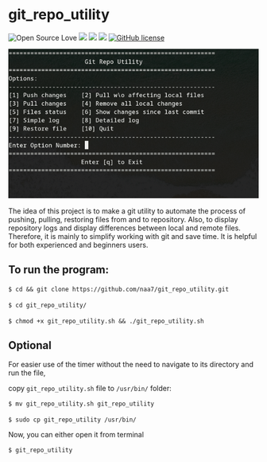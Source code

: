 # git_repo_utility

![Open Source Love](https://badges.frapsoft.com/os/v3/open-source.svg?v=103) <img src="https://cdn.rawgit.com/sindresorhus/awesome/d7305f38d29fed78fa85652e3a63e154dd8e8829/media/badge.svg"> <img src="https://img.shields.io/github/stars/naa7/git_repo_utility?style=social"> <img src="https://img.shields.io/github/repo-size/naa7/git_repo_utility"> [![GitHub license](https://img.shields.io/github/license/Naereen/StrapDown.js.svg)](https://github.com/naa7/git_repo_utility/LICENSE)

<img src="https://github.com/naa7/git_repo_utility/blob/main/git_repo_Walkthrough.gif"></br> 

The idea of this project is to make a git utility to automate the process of pushing, pulling, restoring files from and to repository. Also, to display repository logs and display differences between
local and remote files. Therefore, it is mainly to simplify working with git and save time. It is helpful for both experienced and beginners users.


## To run the program:

    $ cd && git clone https://github.com/naa7/git_repo_utility.git

    $ cd git_repo_utility/

    $ chmod +x git_repo_utility.sh && ./git_repo_utility.sh


## Optional

For easier use of the timer without the need to navigate to its directory and run the file,

copy `git_repo_utility.sh` file to `/usr/bin/` folder:

    $ mv git_repo_utility.sh git_repo_utility    

    $ sudo cp git_repo_utility /usr/bin/

Now, you can either open it from terminal

    $ git_repo_utility